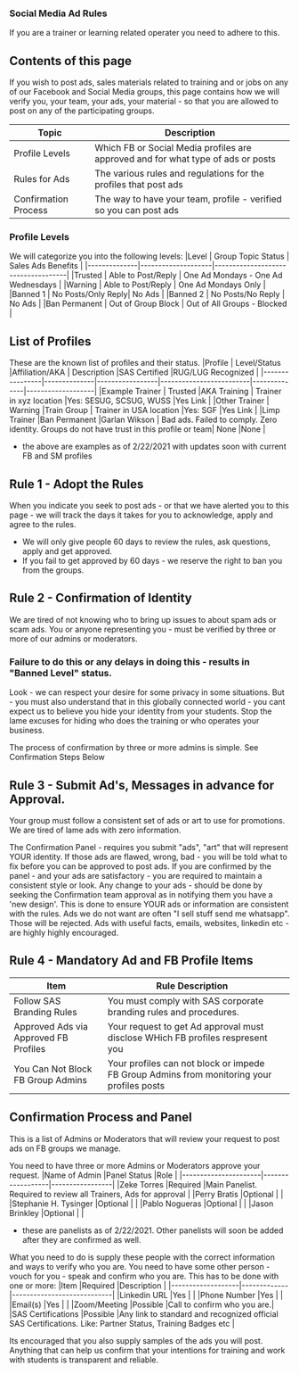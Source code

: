 ### Social Media Ad Rules
If you are a trainer or learning related operater you need to adhere to this.

## Contents of this page
If you wish to post ads, sales materials related to training and or jobs on any of our Facebook and Social Media groups, this page contains how we will verify you, your team, your ads, your material - so that you are allowed to post on any of the participating groups.

|Topic                | Description |
|---------------------|-------------|
|Profile Levels       | Which FB or Social Media profiles are approved and for what type of ads or posts |
|Rules for Ads        | The various rules and regulations for the profiles that post ads |
|Confirmation Process | The way to have your team, profile - verified so you can post ads|


### Profile Levels
We will categorize you into the following levels:
|Level         | Group Topic Status | Sales Ads Benefits                 |
|--------------|--------------------|------------------------------------|
|Trusted       | Able to Post/Reply | One Ad Mondays - One Ad Wednesdays |
|Warning       | Able to Post/Reply | One Ad Mondays Only                |
|Banned 1      | No Posts/Only Reply| No Ads                             |
|Banned 2      | No Posts/No Reply  | No Ads                             |
|Ban Permanent | Out of Group Block | Out of All Groups - Blocked        |

## List of Profiles
These are the known list of profiles and their status.
|Profile         | Level/Status |Affiliation/AKA  | Description             |SAS Certified |RUG/LUG Recognized |
|----------------|--------------|-----------------|-------------------------|--------------|-------------------|
|Example Trainer | Trusted      |AKA Training     | Trainer in xyz location |Yes: SESUG, SCSUG, WUSS |Yes Link      | 
|Other  Trainer  | Warning      |Train Group      | Trainer in USA location |Yes: SGF                |Yes Link      | 
|Limp Trainer    |Ban Permanent |Garlan Wikson    | Bad ads. Failed to comply. Zero identity. Groups do not have trust in this profile or team| None |None | 
* the above are examples as of 2/22/2021 with updates soon with current FB and SM profiles


## Rule 1 - Adopt the Rules
When you indicate you seek to post ads - or that we have alerted you to this page - we will track the days it takes for you to acknowledge, apply and agree to the rules.

- We will only give people 60 days to review the rules, ask questions, apply and get approved.
- If you fail to get approved by 60 days - we reserve the right to ban you from the groups.

## Rule 2 - Confirmation of Identity
We are tired of not knowing who to bring up issues to about spam ads or scam ads.
You or anyone representing you - must be verified by three or more of our admins or moderators.

### Failure to do this or any delays in doing this - results in "Banned Level" status.

Look - we can respect your desire for some privacy in some situations.
But - you must also understand that in this globally connected world - you cant expect us to believe you hide your identity from your students.
Stop the lame excuses for hiding who does the training or who operates your business.

The process of confirmation by three or more admins is simple. See Confirmation Steps Below

## Rule 3 - Submit Ad's, Messages in advance for Approval.
Your group must follow a consistent set of ads or art to use for promotions.
We are tired of lame ads with zero information.

The Confirmation Panel - requires you submit "ads", "art" that will represent YOUR identity.
If those ads are flawed, wrong, bad - you will be told what to fix before you can be approved to post ads.
If you are confirmed by the panel - and your ads are satisfactory - you are required to maintain a consistent style or look.
Any change to your ads - should be done by seeking the Confirmation team approval as in notifying them you have a 'new design'.
This is done to ensure YOUR ads or information are consistent with the rules.
Ads we do not want are often "I sell stuff send me whatsapp". Those will be rejected.
Ads with useful facts, emails, websites, linkedin etc - are highly highly encouraged.

## Rule 4 - Mandatory Ad and FB Profile Items
|Item                                  |Rule Description                                                  |    |
|--------------------------------------|------------------------------------------------------------------|----|
|Follow SAS Branding Rules             | You must comply with SAS corporate branding rules and procedures.|    |
|Approved Ads via Approved FB Profiles | Your request to get Ad approval must disclose WHich FB profiles respresent you |   |
|You Can Not Block FB Group Admins     | Your profiles can not block or impede FB Group Admins from monitoring your profiles posts |  |



## Confirmation Process and Panel
This is a list of Admins or Moderators that will review your request to post ads on FB groups we manage.

You need to have three or more Admins or Moderators approve your request. 
|Name of Admin         |Panel Status      |Role             |
|----------------------|------------------|-----------------|
|Zeke Torres           |Required          |Main Panelist. Required to review all Trainers, Ads for approval |
|Perry Bratis          |Optional          | |
|Stephanie H. Tysinger |Optional          | |
|Pablo Nogueras        |Optional          | |
|Jason Brinkley        |Optional          | |
* these are panelists as of 2/22/2021.  Other panelists will soon be added after they are confirmed as well.

What you need to do is supply these people with the correct information and ways to verify who you are.
You need to have some other person - vouch for you - speak and confirm who you are.
This has to be done with one or more:
|Item               |Required     |Description                 |
|-------------------|-------------|----------------------------|
|Linkedin URL       |Yes          |                            |
|Phone Number       |Yes          |                            |
|Email(s)           |Yes          |                            |
|Zoom/Meeting       |Possible     |Call to confirm who you are.|
|SAS Certifications |Possible     |Any link to standard and recognized official SAS Certifications. Like: Partner Status, Training Badges etc |


Its encouraged that you also supply samples of the ads you will post.
Anything that can help us confirm that your intentions for training and work with students is transparent and reliable.



